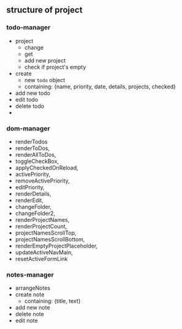 ## structure of project

### todo-manager

- project
  - change
  - get
  - add new project
  - check if project's empty
- create
  - new `todo` object
  - containing: {name, priority, date, details, projects, checked}
- add new todo
- edit todo
- delete todo
- 


### dom-manager

- renderTodos
- renderToDos,
- renderAllToDos,
- toggleCheckBox,
- applyCheckedOnReload,
- activePriority,
- removeActivePriority,
- editPriority,
- renderDetails,
- renderEdit,
- changeFolder,
- changeFolder2,
- renderProjectNames,
- renderProjectCount,
- projectNamesScrollTop,
- projectNamesScrollBottom,
- renderEmptyProjectPlaceholder,
- updateActiveNavMain,
- resetActiveFormLink


### notes-manager

- arrangeNotes
- create note
  - containing: {title, text}
- add new note
- delete note
- edit note